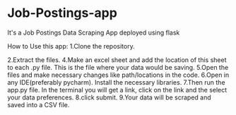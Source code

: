 # Job-Postings-app
It's a Job Postings Data Scraping App deployed using flask

How to Use this app:
1.Clone the repository.

2.Extract the files.
4.Make an excel sheet and add the location of this sheet to each .py file. This is the file where your data would be saving.
5.Open the files and make necessary changes like path/locations in the code.
6.Open in any IDE(preferably pycharm). Install the necessary libraries.
7.Then run the app.py file. In the terminal you will get a link, click on the link and the select your data preferences.
8.click submit.
9.Your data will be scraped and saved into a CSV file.

